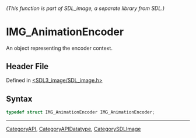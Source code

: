 ###### (This function is part of SDL_image, a separate library from SDL.)
# IMG_AnimationEncoder

An object representing the encoder context.

## Header File

Defined in [<SDL3_image/SDL_image.h>](https://github.com/libsdl-org/SDL_image/blob/main/include/SDL3_image/SDL_image.h)

## Syntax

```c
typedef struct IMG_AnimationEncoder IMG_AnimationEncoder;
```

----
[CategoryAPI](CategoryAPI), [CategoryAPIDatatype](CategoryAPIDatatype), [CategorySDLImage](CategorySDLImage)

